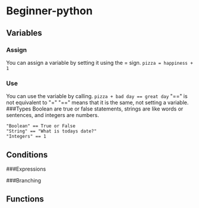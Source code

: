 # Beginner-python

## Variables
### Assign
  You can assign a variable by setting it using the = sign.
  `pizza = happiness + 1`
### Use
  You can use the variable by calling.
  `pizza + bad day == great day`
  "==" is not equivalent to "=" "==" means that it is the same, not setting a variable.
###Types
  Boolean are true or false statements, strings are like words or sentences, and integers are numbers.
  ```
  "Boolean" == True or False
  "String" == "What is todays date?"
  "Integers" == 1
  ```
## Conditions
###Expressions

###Branching

## Functions
